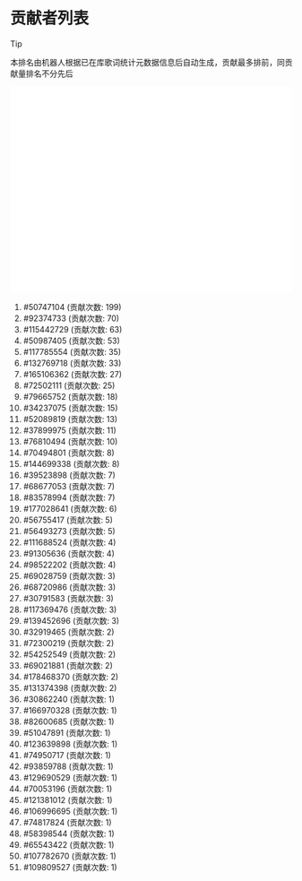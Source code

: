 # 贡献者列表

> [!TIP]
> 本排名由机器人根据已在库歌词统计元数据信息后自动生成，贡献最多排前，同贡献量排名不分先后

![贡献者头像画廊](./CONTRIBUTORS.svg)

1. #50747104 (贡献次数: 199)
2. #92374733 (贡献次数: 70)
3. #115442729 (贡献次数: 63)
4. #50987405 (贡献次数: 53)
5. #117785554 (贡献次数: 35)
6. #132769718 (贡献次数: 33)
7. #165106362 (贡献次数: 27)
8. #72502111 (贡献次数: 25)
9. #79665752 (贡献次数: 18)
10. #34237075 (贡献次数: 15)
11. #52089819 (贡献次数: 13)
12. #37899975 (贡献次数: 11)
13. #76810494 (贡献次数: 10)
14. #70494801 (贡献次数: 8)
15. #144699338 (贡献次数: 8)
16. #39523898 (贡献次数: 7)
17. #68677053 (贡献次数: 7)
18. #83578994 (贡献次数: 7)
19. #177028641 (贡献次数: 6)
20. #56755417 (贡献次数: 5)
21. #56493273 (贡献次数: 5)
22. #111688524 (贡献次数: 4)
23. #91305636 (贡献次数: 4)
24. #98522202 (贡献次数: 4)
25. #69028759 (贡献次数: 3)
26. #68720986 (贡献次数: 3)
27. #30791583 (贡献次数: 3)
28. #117369476 (贡献次数: 3)
29. #139452696 (贡献次数: 3)
30. #32919465 (贡献次数: 2)
31. #72300219 (贡献次数: 2)
32. #54252549 (贡献次数: 2)
33. #69021881 (贡献次数: 2)
34. #178468370 (贡献次数: 2)
35. #131374398 (贡献次数: 2)
36. #30862240 (贡献次数: 1)
37. #166970328 (贡献次数: 1)
38. #82600685 (贡献次数: 1)
39. #51047891 (贡献次数: 1)
40. #123639898 (贡献次数: 1)
41. #74950717 (贡献次数: 1)
42. #93859788 (贡献次数: 1)
43. #129690529 (贡献次数: 1)
44. #70053196 (贡献次数: 1)
45. #121381012 (贡献次数: 1)
46. #106996695 (贡献次数: 1)
47. #74817824 (贡献次数: 1)
48. #58398544 (贡献次数: 1)
49. #65543422 (贡献次数: 1)
50. #107782670 (贡献次数: 1)
51. #109809527 (贡献次数: 1)
